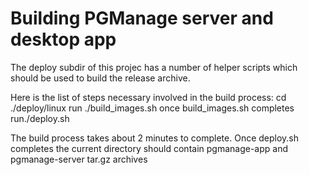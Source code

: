 # Building PGManage server and desktop app

The deploy subdir of this projec has a number of helper scripts which should be used to build the release archive.

Here is the list of steps necessary involved in the build process:
cd ./deploy/linux
run ./build_images.sh
once build_images.sh completes run./deploy.sh

The build process takes about 2 minutes to complete. Once deploy.sh completes the current directory should contain pgmanage-app and pgmanage-server tar.gz archives
